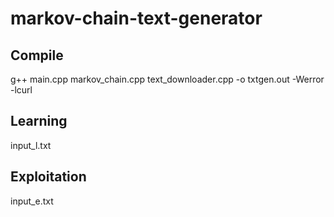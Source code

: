 # markov-chain-text-generator


## Compile 
  g++ main.cpp markov_chain.cpp text_downloader.cpp -o txtgen.out -Werror -lcurl

## Learning 
  input_l.txt

## Exploitation 
  input_e.txt
